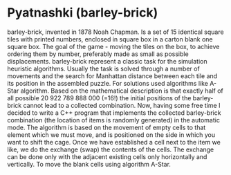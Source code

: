 Pyatnashki (barley-brick)
==========
barley-brick, invented in 1878 Noah Chapman. Is a set of 15 identical square tiles with printed numbers, enclosed in square box in a carton blank one square box. The goal of the game - moving the tiles on the box, to achieve ordering them by number, preferably made as small as possible displacements.
barley-brick represent a classic task for the simulation heuristic algorithms. Usually the task is solved through a number of movements and the search for Manhattan distance between each tile and its position in the assembled puzzle. For solutions used algorithms like A-Star algorithm.
Based on the mathematical description is that exactly half of all possible 20 922 789 888 000 (=16!) the initial positions of the barley-brick cannot lead to a collected combination.
Now, having some free time I decided to write a C++ program that implements the collected barley-brick combination  (the location of items is randomly generated) in the automatic mode.
The algorithm is based on the movement of empty cells to that element which we must move, and is positioned on the side in which you want to shift the cage. Once we have established a cell next to the item we like, we do the exchange (swap) the contents of the cells. The exchange can be done only with the adjacent existing cells only horizontally and vertically. To move the blank cells using algorithm A-Star.
